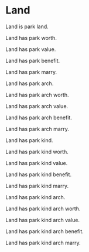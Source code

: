 # Land

Land is park land.

Land has park worth.

Land has park value.

Land has park benefit.

Land has park marry.

Land has park arch.

Land has park arch worth.

Land has park arch value.

Land has park arch benefit.

Land has park arch marry.

Land has park kind.

Land has park kind worth.

Land has park kind value.

Land has park kind benefit.

Land has park kind marry.

Land has park kind arch.

Land has park kind arch worth.

Land has park kind arch value.

Land has park kind arch benefit.

Land has park kind arch marry.